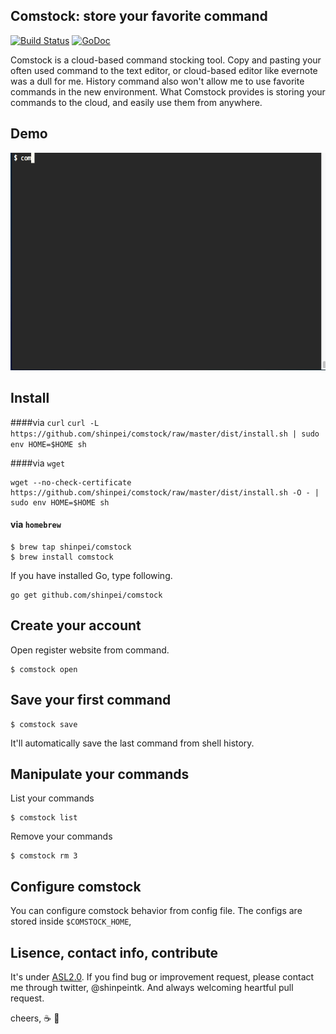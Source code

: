 ## Comstock: store your favorite command

[![Build Status](https://drone.io/github.com/shinpei/comstock/status.png)](https://drone.io/github.com/shinpei/comstock/latest)
[![GoDoc](https://godoc.org/github.com/shinpei/comstock?status.png)](https://godoc.org/github.com/shinpei/comstock)

Comstock is a cloud-based command stocking tool. Copy and pasting your often used command to the text editor, or cloud-based editor like evernote was a dull for me. History command also won't allow me to use favorite commands in the new environment. What Comstock provides is storing your commands to the cloud, and easily use them from anywhere. 

## Demo
![](https://github.com/shinpei/comstock/blob/master/comstock-demo.gif)

## Install

####via `curl`
`
curl -L https://github.com/shinpei/comstock/raw/master/dist/install.sh | sudo env HOME=$HOME sh
`

####via `wget`
```
wget --no-check-certificate https://github.com/shinpei/comstock/raw/master/dist/install.sh -O - | sudo env HOME=$HOME sh
```

#### via `homebrew`
```
$ brew tap shinpei/comstock
$ brew install comstock
```

If you have installed Go, type following.
```
go get github.com/shinpei/comstock
```
## Create your account
Open register website from command.
```
$ comstock open
```

## Save your first command
```
$ comstock save
```
It'll automatically save the last command from shell history. 

## Manipulate your commands
List your commands
``` 
$ comstock list
``` 

Remove your commands
```
$ comstock rm 3
```

## Configure comstock
You can configure comstock behavior from config file. The configs are stored inside `$COMSTOCK_HOME`, 



## Lisence, contact info, contribute
It's under [ASL2.0](http://www.apache.org/licenses/LICENSE-2.0). If you find bug or improvement request, please contact me through twitter, @shinpeintk. And always welcoming heartful pull request.

cheers, :coffee: :moyai:




